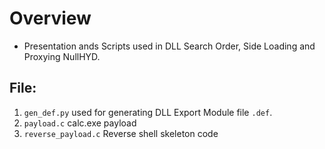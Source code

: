 # Overview
- Presentation ands Scripts used in DLL Search Order, Side Loading and Proxying NullHYD.

## File:

1. `gen_def.py` used for generating DLL Export Module file `.def`.
2. `payload.c` calc.exe payload
3. `reverse_payload.c` Reverse shell skeleton code

